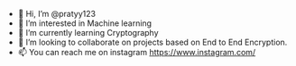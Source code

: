 - 👋 Hi, I’m @pratyy123
- 👀 I’m interested in Machine learning
- 🌱 I’m currently learning Cryptography
- 💞️ I’m looking to collaborate on projects based on End to End Encryption.
- 📫 You can reach me on instagram https://www.instagram.com/

<!---
pratyy123/pratyy123 is a ✨ special ✨ repository because its `README.md` (this file) appears on your GitHub profile.
You can click the Preview link to take a look at your changes.
--->
